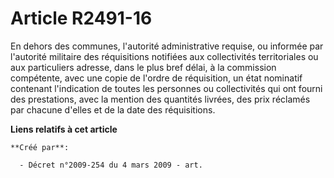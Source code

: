 # Article R2491-16

En dehors des communes, l'autorité administrative requise, ou informée par l'autorité militaire des réquisitions notifiées
aux collectivités territoriales ou aux particuliers adresse, dans le plus bref délai, à la commission compétente, avec une
copie de l'ordre de réquisition, un état nominatif contenant l'indication de toutes les personnes ou collectivités qui ont
fourni des prestations, avec la mention des quantités livrées, des prix réclamés par chacune d'elles et de la date des
réquisitions.

**Liens relatifs à cet article**

	**Créé par**:

	  - Décret n°2009-254 du 4 mars 2009 - art.
